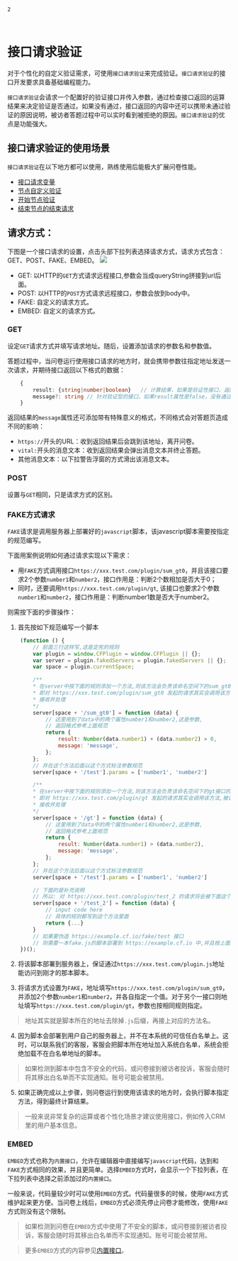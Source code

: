 ```index
2
```
```tag

```
```summary

```
# 接口请求验证
对于个性化的自定义验证需求，可使用`接口请求验证`来完成验证。`接口请求验证`的接口开发要求具备基础编程能力。

`接口请求验证`会请求一个配置好的验证接口并传入参数，通过检查接口返回的运算结果来决定验证是否通过。如果没有通过，接口返回的内容中还可以携带未通过验证的原因说明，被访者答题过程中可以实时看到被拒绝的原因。`接口请求验证`的优点是功能强大。

## 接口请求验证的使用场景
`接口请求验证`在以下地方都可以使用，熟练使用后能极大扩展问卷性能。
+ [接口请求变量](../16varible/06requestVarible.md)
+ [节点自定义验证](../14customValidation/01customValidation.md)
+ [开始节点验证](../10nodes/otherNodes/01start.md)
+ [结束节点的结束请求](../10nodes/questionnaireNodes/17end.md)

## 请求方式：
下图是一个接口请求的设置，点击头部下拉列表选择请求方式，请求方式包含：GET、POST、FAKE、EMBED。
<img src='./images/request.png'>

+ GET: 以HTTP的`GET`方式请求远程接口,参数会当成queryString拼接到url后面。
+ POST: 以HTTP的`POST`方式请求远程接口，参数会放到body中。
+ FAKE: 自定义的请求方式。
+ EMBED: 自定义的请求方式。

### GET
  设定`GET`请求方式并填写请求地址。随后，设置添加请求的参数名和参数值。

  答题过程中，当问卷运行使用接口请求的地方时，就会携带参数往指定地址发送一次请求，并期待接口返回以下格式的数据：

```typescript
    {
        result: {string|number|boolean}   // 计算结果，如果是验证性接口，返回false代表验证失败，返回true代表验证成功，非验证性的接口返回数值或字符转作为计算结果
        message?: string // 针对验证型的接口，如果result属性是false，没有通过验证，这时应该通过message属性携带一个验证失败的消息，
    }
```

  返回结果的`message`属性还可添加带有特殊意义的格式，不同格式会对答题页造成不同的影响：
  + `https://`开头的URL：收到返回结果后会跳到该地址，离开问卷。
  + `vital:`开头的消息文本：收到返回结果会弹出消息文本并终止答题。
 + 其他消息文本：以下拉警告浮窗的方式滑出该消息文本。

### POST
设置与`GET`相同，只是请求方式的区别。

### FAKE方式请求

`FAKE`请求是调用服务器上部署好的`javascript`脚本，该javascript脚本需要按指定的规范编写。

下面用案例说明如何通过请求实现以下需求：

+ 用`FAKE`方式调用接口`https://xxx.test.com/plugin/sum_gt0`，并且该接口要求2个参数`number1`和`number2`，接口作用是：判断2个数相加是否大于0；
+ 同时，还要调用`https://xxx.test.com/plugin/gt`, 该接口也要求2个参数`number1`和`number2`，接口作用是：判断number1数是否大于number2。

则需按下面的步骤操作：

1. 首先按如下规范编写一个脚本
```javascript
    (function () {
        // 前面三行这样写,这是定死的规则
        var plugin = window.CFPlugin = window.CFPlugin || {};
        var server = plugin.fakedServers = plugin.fakedServers || {};
        var space = plugin.currentSpace;

        /**
        * 在server中按下面的规则添加一个方法,则该方法会负责该命名空间下的sum_gt0接口的请求
        * 即对 https://xxx.test.com/plugin/sum_gt0 发起的请求其实会调用该方法,被该方法
        * 接收并处理
        */
        server[space + '/sum_gt0'] = function (data) {
            // 这里用到了data中的两个属性number1和number2,这是参数,
            // 返回格式参考上面规范
            return {
                result: Number(data.number1) + (data.number2) > 0,
                message: 'message',
            };
        };
        // 并在这个方法后面以这个方式标注参数规范
        server[space + '/test'].params = ['number1', 'number2']

        /**
        * 在server中按下面的规则添加一个方法,则该方法会负责该命名空间下的gt接口的请求
        * 即对 https://xxx.test.com/plugin/gt 发起的请求其实会调用该方法,被该方法
        * 接收并处理
        */
        server[space + '/gt'] = function (data) {
            // 这里用到了data中的两个属性number1和number2,这是参数,
            // 返回格式参考上面规范
            return {
                result: Number(data.number1) > (data.number2),
                message: 'message',
            };
        };
        // 并在这个方法后面以这个方式标注参数规范
        server[space + '/test'].params = ['number1', 'number2']

        // 下面的是补充说明
        // 所以: 对 https://xxx.test.com/plugin/test_2 的请求将会被下面这个方法处理掉
        server[space + '/test_2'] = function (data) {
            // input code here
            // 具体的规则都写到这个方法里面
            return {...}
        }
        // 如果要伪造 https://example.cf.io/fake/test 接口
        // 则需要一本fake.js的脚本部署到 https://example.cf.io 中,并且按上面的格式编写,有一个'test'方法即可
    })();
```

2. 将该脚本部署到服务器上，保证通过`https://xxx.test.com/plugin.js`地址能访问到刚才的那本脚本。

3. 将请求方式设置为`FAKE`，地址填写`https://xxx.test.com/plugin/sum_gt0`，并添加2个参数`number1`和`number2`，并各自指定一个值。对于另个一接口则地址填写`https://xxx.test.com/plugin/gt`，参数也按相同规则指定。
> 地址其实就是脚本所在的地址去除掉`.js`后缀，再接上对应的方法名。

4. 因为脚本会部署到用户自己的服务器上，并不在本系统的可信任白名单上。这时，可以联系我们的客服，客服会把脚本所在地址加入系统白名单，系统会拒绝加载不在白名单地址的脚本。
> 如果检测到脚本中包含不安全的代码，或问卷接到被访者投诉，客服会随时将其移出白名单而不实现通知。账号可能会被禁用。

5. 如果正确完成以上步骤，则问卷运行到使用该请求的地方时，会执行脚本指定方法，得到最终计算结果。 
> 一般来说非常复杂的运算或者个性化场景才建议使用接口，例如传入CRM里的用户基本信息。

### EMBED

`EMBED`方式也称为`内置接口`，允许在编辑器中直接编写`javascript`代码，达到和`FAKE`方式相同的效果，并且更简单。选择`EMBED`方式时，会显示一个下拉列表，在下拉列表中选择之前添加过的`内置接口`。

一般来说，代码量较少时可以使用`EMBED`方式。代码量很多的时候，使用`FAKE`方式维护起来更方便。当问卷上线后，`EMBED`方式必须先停止问卷才能修改，使用`FAKE`方式则没有这个限制。

> 如果检测到问卷在`EMBED`方式中使用了不安全的脚本，或问卷接到被访者投诉，客服会随时将其移出白名单而不实现通知。账号可能会被禁用。

> 更多`EMBED`方式的内容参见[内置接口](../15advancedOptionSetting/03embed-api.md)。

